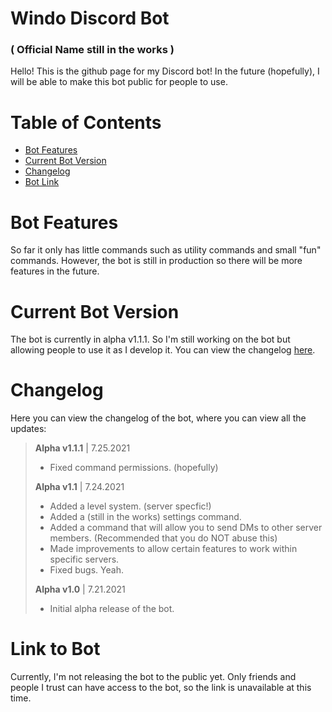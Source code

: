 # Windo Discord Bot
### ( Official Name still in the works )

Hello! This is the github page for my Discord bot! In the future (hopefully), I will be able to make this bot public for people to use.

# Table of Contents
- [Bot Features](https://github.com/MarkE16/WindoBot#bot-features)
- [Current Bot Version](https://github.com/MarkE16/WindoBot#current-bot-version)
- [Changelog](https://github.com/MarkE16/WindoBot#changelog)
- [Bot Link](https://github.com/MarkE16/WindoBot#link-to-bot)

# Bot Features
So far it only has little commands such as utility commands and small "fun" commands. However, the bot is still in production so there will be more features in the future.

# Current Bot Version
The bot is currently in alpha v1.1.1. So I'm still working on the bot but allowing people to use it as I develop it. You can view the changelog [here](https://github.com/MarkE16/WindoBot#changelog).

# Changelog
Here you can view the changelog of the bot, where you can view all the updates:  
> **Alpha v1.1.1** | 7.25.2021
> - Fixed command permissions. (hopefully)
> 
> **Alpha v1.1** | 7.24.2021
> - Added a level system. (server specfic!)
> - Added a (still in the works) settings command.
> - Added a command that will allow you to send DMs to other server members. (Recommended that you do NOT abuse this)
> - Made improvements to allow certain features to work within specific servers.
> - Fixed bugs. Yeah.
>
> **Alpha v1.0** | 7.21.2021
> - Initial alpha release of the bot.

# Link to Bot
Currently, I'm not releasing the bot to the public yet. Only friends and people I trust can have access to the bot, so the link is unavailable at this time.